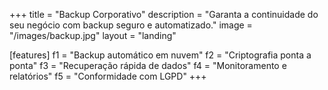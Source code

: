 +++
title = "Backup Corporativo"
description = "Garanta a continuidade do seu negócio com backup seguro e automatizado."
image = "/images/backup.jpg"
layout = "landing"

[features]
  f1 = "Backup automático em nuvem"
  f2 = "Criptografia ponta a ponta"
  f3 = "Recuperação rápida de dados"
  f4 = "Monitoramento e relatórios"
  f5 = "Conformidade com LGPD"
+++
